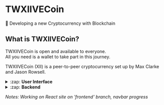 ﻿# TWXIIVECoin

🚀 Developing a new Cryptocurrency with Blockchain

## What is TWXIIVECoin?

TWXIIVECoin is open and available to everyone.
<br/>
All you need is a wallet to take part in this journey.

TWXIIVECoin (XII) is a peer-to-peer cryptocurrency set up by Max Clarke and Jason Rowsell.

<details>
  <summary>:zap: <strong>User Interface</strong></summary>
  <br/>
  React application that allows you to interact with a blockchain. You can see the blocks on chain, see transaction within them and even create new transactions and mine blocks.

## 👀 Live demo
**[Check it out here.](#)** You can create transactions, mine blocks and explore your own blockchain.

## 🏁 Getting Started <a name = "getting_started"></a>
Get a copy of the SavjeeCoin front-end running on your local machine (for playing around, testing or development).

```
git clone https://github.com/MJCXII/TWXIIVECoin.git
```

Install the dependencies:
```
cd TWXIIVECoin
npm install
```

Run the application:
```
npm start
```

At this point the application should be running on your machine on [http://localhost:3000](http://localhost:3000)

</details>

<details>
  <summary>:zap: <strong>Backend</strong></summary>
  
## Features

* Proof-of-work algorithm
* Verify blockchain (to prevent tampering)
* Generate wallet (private/public key)
* Sign transactions

## 🏁 Getting Started <a name = "getting_started"></a>

### Install library
```
npm install --save TWXIIVECoin
```

### Generate a keypair
To make transactions on this blockchain you need a keypair. The public key becomes your wallet address and the private key is used to sign transactions.

```js
const EC = require('elliptic').ec;
const ec = new EC('secp256k1');

const myKey = ec.genKeyPair();
```

The `myKey` object now contains your public & private key:

```js
console.log('Public key:', myKey.getPublic('hex'));
console.log('Private key:', myKey.getPrivate('hex'));
```

### Create a blockchain instance
Now you can create a new instance of a Blockchain:

```js
const {Blockchain, Transaction} = require('TWXIIVECoin');

const myChain = new Blockchain();
```

### Adding transactions
```js
// Transfer 100 coins from my wallet to "toAddress"
const tx = new Transaction(myKey.getPublic('hex'), 'toAddress', 100);
tx.signTransaction(myKey);

myChain.addTransaction(tx);
```

To finalize this transaction, we have to mine a new block. We give this method our wallet address because we will receive a mining reward:

```js
myChain.minePendingTransactions(myKey.getPublic('hex'));
```
</details>

*Notes: Working on React site on 'frontend' branch, navbar progress*

